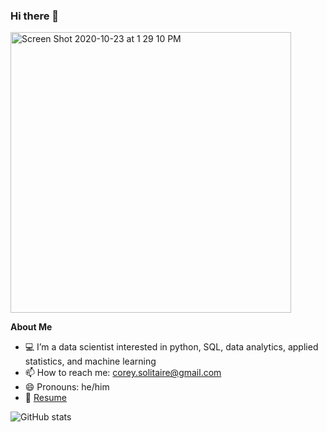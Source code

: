 ### Hi there 👋

<img width="449" alt="Screen Shot 2020-10-23 at 1 29 10 PM" src="https://user-images.githubusercontent.com/63081449/97040699-ebe37580-1533-11eb-8b26-7eba63f553d5.png">

**About Me**
- 💻 I’m a data scientist interested in python, SQL, data analytics, applied statistics, and machine learning
- 📫 How to reach me: corey.solitaire@gmail.com
- 😄 Pronouns: he/him
- 📄  [Resume](https://github.com/CSolitaire/CSolitaire.github.io/blob/master/Corey%20Solitaire%20Resume.pdf)

![GitHub stats](https://github-readme-stats.vercel.app/api?username=Csolitaire&show_icons=true)  
 
<!--
**CSolitaire/CSolitaire** is a ✨ _special_ ✨ repository because its `README.md` (this file) appears on your GitHub profile.

